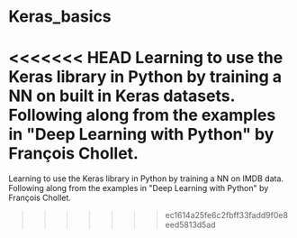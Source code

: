 # Keras_basics
<<<<<<< HEAD
Learning to use the Keras library in Python by training a NN on built in Keras datasets. Following along from the examples in "Deep Learning with Python" by François Chollet.
=======
Learning to use the Keras library in Python by training a NN on IMDB data. Following along from the examples in "Deep Learning with Python" by François Chollet.
>>>>>>> ec1614a25fe6c2fbff33fadd9f0e8eed5813d5ad
